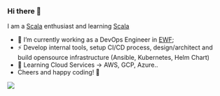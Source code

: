 ### Hi there 👋

I am a [Scala](https://www.scala-lang.org/) enthusiast and learning [Scala](https://www.youtube.com/devinsideyou)

- 🔭 I’m currently working as a DevOps Engineer in [EWF](https://github.com/energywebfoundation); 
- ⚡ Develop internal tools, setup CI/CD process, design/architect and build opensource infrastructure (Ansible, Kubernetes, Helm Chart)
- 🌱 Learning Cloud Services -> AWS, GCP, Azure..
- Cheers and happy coding! 👋

<a href="https://github.com/anuraghazra/github-readme-stats">
  <img align="center" src="https://github-readme-stats.vercel.app/api?username=royki&count_private=true&show_icons=true&theme=blueberry" />
</a>
<br>
<!-- 
<a href="https://github.com/anuraghazra/github-readme-stats">
  <img align="center" src="https://github-readme-stats.vercel.app/api/top-langs/?username=royki&layout=compact&theme=blueberry" />
</a>
-->

<!--
**royki/royki** is a ✨ _special_ ✨ repository because its `README.md` (this file) appears on your GitHub profile.

Here are some ideas to get you started:

- 🔭 I’m currently working on ...
- 🌱 I’m currently learning ...
- 👯 I’m looking to collaborate on ...
- 🤔 I’m looking for help with ...
- 💬 Ask me about ...
- 📫 How to reach me: ...
- 😄 Pronouns: ...
- ⚡ Fun fact: ...
-->
